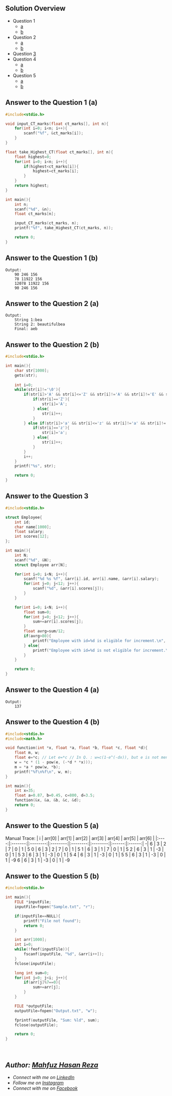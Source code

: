 ## Solution Overview
  - Question 1
      - [a](https://github.com/mahfuzhasanreza/UIU-SPL/tree/main/Final%20Q.%20Solve/Spring%202023#answer-to-the-question-1-a)
      - [b](https://github.com/mahfuzhasanreza/UIU-SPL/tree/main/Final%20Q.%20Solve/Spring%202023#answer-to-the-question-1-b)
  - Question 2
      - [a](https://github.com/mahfuzhasanreza/UIU-SPL/tree/main/Final%20Q.%20Solve/Spring%202023#answer-to-the-question-2-a)
      - [b](https://github.com/mahfuzhasanreza/UIU-SPL/tree/main/Final%20Q.%20Solve/Spring%202023#answer-to-the-question-2-b)
  - Question [3](https://github.com/mahfuzhasanreza/UIU-SPL/tree/main/Final%20Q.%20Solve/Spring%202023#answer-to-the-question-3)
  - Question 4
      - [a](https://github.com/mahfuzhasanreza/UIU-SPL/tree/main/Final%20Q.%20Solve/Spring%202023#answer-to-the-question-4-a)
      - [b](https://github.com/mahfuzhasanreza/UIU-SPL/tree/main/Final%20Q.%20Solve/Spring%202023#answer-to-the-question-4-b)
  - Question 5
      - [a](https://github.com/mahfuzhasanreza/UIU-SPL/tree/main/Final%20Q.%20Solve/Spring%202023#answer-to-the-question-5-a)
      - [b](https://github.com/mahfuzhasanreza/UIU-SPL/tree/main/Final%20Q.%20Solve/Spring%202023#answer-to-the-question-5-b)

          
## Answer to the Question 1 (a)
```c
#include<stdio.h>

void input_CT_marks(float ct_marks[], int n){
    for(int i=0; i<n; i++){
        scanf("%f", &ct_marks[i]);    
    }
}

float take_Highest_CT(float ct_marks[], int n){
    float highest=0;
    for(int i=0; i<n; i++){
        if(highest<ct_marks[i]){
            highest=ct_marks[i];
        }
    }
    return highest;
}

int main(){
    int n;
    scanf("%d", &n);
    float ct_marks[n];

    input_CT_marks(ct_marks, n);
    printf("%f", take_Highest_CT(ct_marks, n));

    return 0;
}
```

## Answer to the Question 1 (b)
```
Output:
    90 246 156
    78 11922 156
    12078 11922 156
    90 246 156
```

## Answer to the Question 2 (a)
```
Output:
    String 1:bea
    String 2: beautifulbea
    Final: aeb
```

## Answer to the Question 2 (b)
```c
#include<stdio.h>

int main(){
    char str[1000];
    gets(str);
    
    int i=0;
    while(str[i]!='\0'){
        if(str[i]>'A' && str[i]<='Z' && str[i]!='A' && str[i]!='E' && str[i]!='I' && str[i]!='O' && str[i]!='U'){
            if(str[i]=='Z'){
                str[i]='A';
            } else{
                str[i]++;
            }
        } else if(str[i]>'a' && str[i]<='z' && str[i]!='a' && str[i]!='e' && str[i]!='i' && str[i]!='o' && str[i]!='u'){
            if(str[i]=='z'){
                str[i]='a';
            } else{
                str[i]++;
            }
        }
        i++;
    }
    printf("%s", str);

    return 0;
}
```

## Answer to the Question 3
```c
#include<stdio.h>

struct Employee{
    int id;
    char name[1000];
    float salary;
    int scores[12];
};

int main(){
    int N;
    scanf("%d", &N);
    struct Employee arr[N];

    for(int i=0; i<N; i++){
        scanf("%d %s %f", &arr[i].id, arr[i].name, &arr[i].salary);
        for(int j=0; j<12; j++){
            scanf("%d", &arr[i].scores[j]);
        }
    }

    for(int i=0; i<N; i++){
        float sum=0;
        for(int j=0; j<12; j++){
            sum+=arr[i].scores[j];
        }
        float avrg=sum/12;
        if(avrg>80){
            printf("Employee with id=%d is eligible for increment.\n", arr[i].id);
        } else{
            printf("Employee with id=%d is not eligible for increment.\n", arr[i].id);
        }
    }

    return 0;
}
```

## Answer to the Question 4 (a)
```
Output:
    137
```

## Answer to the Question 4 (b)
```c
#include<stdio.h>
#include<math.h>

void function(int *x, float *a, float *b, float *c, float *d){
    float m, w;
    float e=*c; // Let e=*c // In Q. : w=c(1-e^(-dx)), but e is not mentioned anywhere
    w = *c * (1 - pow(e, (-*d * *x)));
    m = *a * pow(w, *b);
    printf("%f\n%f\n", w, m);
}

int main(){
    int x=35;
    float a=0.87, b=0.45, c=800, d=3.5;
    function(&x, &a, &b, &c, &d);
    return 0;
}
```

## Answer to the Question 5 (a)

Manual Trace:
| i | arr\[0] | arr\[1] | arr\[2] | arr\[3] | arr\[4] | arr\[5] | arr\[6] |
|:----:|:-------:|:--------:|:--------:|:--------:|:--------:|:------:|:------:|
\-|   6   |   3    |    2   |    7   |    0   |    1   |    5 
0 |   6   |    3   |    2   |    7   |    0   |    1   |    5
1 |   6   |    3   |    1   |    7   |    0   |    1   |    5
2 |   6   |    3   |    1   |   -3   |    0   |    1   |    5
3 |   6   |    3   |    1   |   -3   |    0   |    1   |    5
4 |   6   |    3   |    1   |   -3   |    0   |    1   |    5
5 |   6   |    3   |    1   |   -3   |    0   |    1   |   -9
6 |   6   |    3   |    1   |   -3   |    0   |    1   |   -9

## Answer to the Question 5 (b)
```c
#include<stdio.h>

int main(){
    FILE *inputFile;
    inputFile=fopen("Sample.txt", "r");

    if(inputFile==NULL){
        printf("File not found");
        return 0;
    }

    int arr[1000];
    int i=0;
    while(!feof(inputFile)){
        fscanf(inputFile, "%d", &arr[i++]);
    }
    fclose(inputFile);

    long int sum=0;
    for(int j=0; j<i; j++){
        if(arr[j]%7==0){
            sum+=arr[j];
        }
    }

    FILE *outputFile;
    outputFile=fopen("Output.txt", "w");

    fprintf(outputFile, "Sum: %ld", sum);
    fclose(outputFile);

    return 0;
}
```

<br>

## _Author: [Mahfuz Hasan Reza](https://github.com/mahfuzhasanreza/)_
 - _Connect with me on [LinkedIn](https://www.linkedin.com/in/mahfuzhasanreza/)_
 - _Follow me on [Instagram](https://www.instagram.com/mahfuzhasanreza/)_
 - _Connect with me on [Facebook](https://www.facebook.com/mahfuzhasanreza/)_
